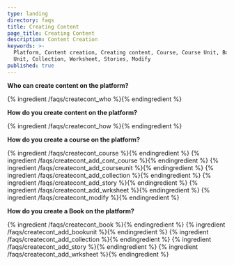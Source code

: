 ```yaml
---
type: landing
directory: faqs
title: Creating Content
page_title: Creating Content
description: Content Creation
keywords: >-
  Platform, Content creation, Creating content, Course, Course Unit, Book, Book
  Unit, Collection, Worksheet, Stories, Modify
published: true
---
```

 

**Who can create content on the platform?**

{% ingredient /faqs/createcont_who %}{% endingredient %}

**How do you create content on the platform?**

{% ingredient /faqs/createcont_how %}{% endingredient %}

**How do you create a course on the platform?**

{% ingredient /faqs/createcont_course %}{% endingredient %}
{% ingredient /faqs/createcont_add_cont_course %}{% endingredient %}
{% ingredient /faqs/createcont_add_courseunit %}{% endingredient %}
{% ingredient /faqs/createcont_add_collection %}{% endingredient %}
{% ingredient /faqs/createcont_add_story %}{% endingredient %}
{% ingredient /faqs/createcont_add_wrksheet %}{% endingredient %}
{% ingredient /faqs/createcont_modify %}{% endingredient %}

**How do you create a Book on the platform?**

{% ingredient /faqs/createcont_book %}{% endingredient %}
{% ingredient /faqs/createcont_add_bookunit %}{% endingredient %}
{% ingredient /faqs/createcont_add_collection %}{% endingredient %}
{% ingredient /faqs/createcont_add_story %}{% endingredient %}
{% ingredient /faqs/createcont_add_wrksheet %}{% endingredient %}
